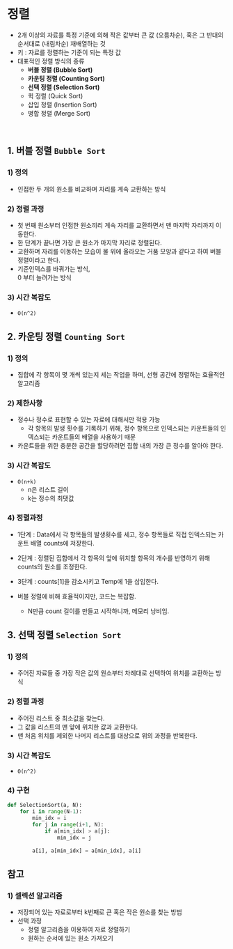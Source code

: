 # 정렬
- 2개 이상의 자료를 특정 기준에 의해 작은 값부터 큰 값 (오름차순), 혹은 그 반대의 순서대로 (내림차순) 재배열하는 것
- 키 : 자료를 정렬하는 기준이 되는 특정 값
- 대표적인 정렬 방식의 종류
    - **버블 정렬 (Bubble Sort)**
    - **카운팅 정렬 (Counting Sort)**
    - **선택 정렬 (Selection Sort)**
    - 퀵 정렬 (Quick Sort)
    - 삽입 정렬 (Insertion Sort)
    - 병합 정렬 (Merge Sort)

<br>

## 1. 버블 정렬 `Bubble Sort`

### 1) 정의
-  인접한 두 개의 원소를 비교하며 자리를 계속 교환하는 방식
### 2) 정렬 과정
- 첫 번째 원소부터 인접한 원소끼리 계속 자리를 교환하면서 맨 마지막 자리까지 이동한다.
- 한 단계가 끝나면 가장 큰 원소가 마지막 자리로 정렬된다.
- 교환하며 자리를 이동하는 모습이 물 위에 올라오는 거품 모양과 같다고 하여 버블정렬이라고 한다.
- 기준인덱스를 바꿔가는 방식, <br> 0 부터 늘려가는 방식

### 3) 시간 복잡도
- `O(n^2)`

## 2. 카운팅 정렬 `Counting Sort`

### 1) 정의
-  집합에 각 항목이 몇 개씩 있는지 세는 작업을 하며, 선형 공간에 정렬하는 효율적인 알고리즘

### 2) 제한사항
- 정수나 정수로 표현할 수 있는 자료에 대해서만 적용 가능
    - 각 항목의 발생 횟수를 기록하기 위해, 정수 항목으로 인덱스되는 카운트들의 인덱스되는 카운트들의 배열을 사용하기 때문
- 카운트들을 위한 충분한 공간을 할당하려면 집합 내의 가장 큰 정수를 알아야 한다.

### 3) 시간 복잡도
-  `O(n+k)`
    - n은 리스트 길이
    - k는 정수의 최댓값

### 4) 정렬과정
- 1단계 : Data에서 각 항목들의 발생횟수를 세고, 정수 항목들로 직접 인덱스되는 카운트 배열 counts에 저장한다.
- 2단계 : 정렬된 집합에서 각 항목의 앞에 위치할 항목의 개수를 반영하기 위해 counts의 원소를 조정한다.
- 3단계 : counts[1]을 감소시키고 Temp에 1을 삽입한다.

- 버블 정렬에 비해 효율적이지만, 코드는 복잡함.
    - N만큼 count 길이를 만들고 시작하니까, 메모리 낭비임.

## 3. 선택 정렬 `Selection Sort`
### 1) 정의
- 주어진 자료들 중 가장 작은 값의 원소부터 차례대로 선택하여 위치를 교환하는 방식

### 2) 정렬 과정
- 주어진 리스트 중 최소값을 찾는다.
- 그 값을 리스트의 맨 앞에 위치한 값과 교환한다.
- 맨 처음 위치를 제외한 나머지 리스트를 대상으로 위의 과정을 반복한다.

### 3) 시간 복잡도
- `O(n^2)`

### 4) 구현
```python
def SelectionSort(a, N):
	for i in range(N-1):
		min_idx = i
		for j in range(i+1, N):
			if a[min_idx] > a[j]:
				min_idx = j
				
		a[i], a[min_idx] = a[min_idx], a[i]
```


## 참고
### 1) 셀렉션 알고리즘
- 저장되어 있는 자료로부터 k번째로 큰 혹은 작은 원소를 찾는 방법
- 선택 과정
    - 정렬 알고리즘을 이용하여 자료 정렬하기
    - 원하는 순서에 있는 원소 가져오기